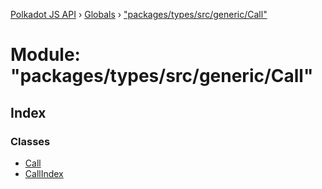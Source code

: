 [Polkadot JS API](../README.md) › [Globals](../globals.md) › ["packages/types/src/generic/Call"](_packages_types_src_generic_call_.md)

# Module: "packages/types/src/generic/Call"

## Index

### Classes

* [Call](../classes/_packages_types_src_generic_call_.call.md)
* [CallIndex](../classes/_packages_types_src_generic_call_.callindex.md)
